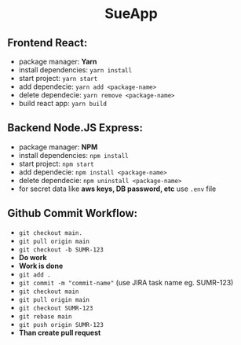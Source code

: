 <div align="center"><h1>SueApp</h1></div>

## Frontend React:
  - package manager: __Yarn__
  - install dependencies: `yarn install`
  - start project: `yarn start`
  - add dependecie: `yarn add <package-name>`
  - delete dependecie: `yarn remove <package-name>`
  - build react app: `yarn build`
  
## Backend Node.JS Express: 
  - package manager: __NPM__
  - install dependencies: `npm install`
  - start project: `npm start`
  - add dependecie: `npm install <package-name>`
  - delete dependecie: `npm uninstall <package-name>`
  - for secret data like **aws keys, DB password, etc** use `.env` file
  
  ## Github Commit Workflow:
  - `git checkout main.`
  - `git pull origin main`
  - `git checkout -b SUMR-123`
  - __Do work__
  - __Work is done__
  - `git add .`
  - `git commit -m "commit-name"` (use JIRA task name eg. SUMR-123)
  - `git checkout main`
  - `git pull origin main`
  - `git checkout SUMR-123`
  - `git rebase main`
  - `git push origin SUMR-123`
  - __Than create pull request__

